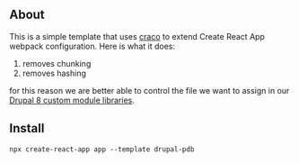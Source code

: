 ## About
This is a simple template that uses [craco](https://github.com/gsoft-inc/craco) to extend Create React App webpack configuration.  Here is what it does:

1. removes chunking
2. removes hashing

for this reason we are better able to control the file we want to assign in our [Drupal 8 custom module libraries](https://www.drupal.org/docs/creating-custom-modules/adding-stylesheets-css-and-javascript-js-to-a-drupal-module).

## Install
`npx create-react-app app --template drupal-pdb `
